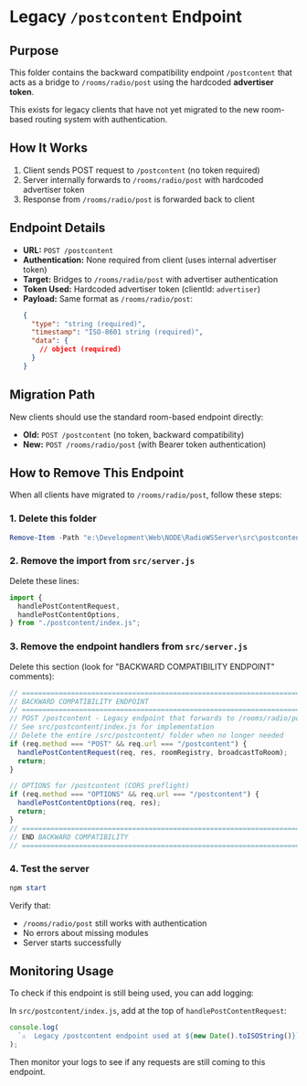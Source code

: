 # Legacy `/postcontent` Endpoint

## Purpose

This folder contains the backward compatibility endpoint `/postcontent` that acts as a bridge to `/rooms/radio/post` using the hardcoded **advertiser token**.

This exists for legacy clients that have not yet migrated to the new room-based routing system with authentication.

## How It Works

1. Client sends POST request to `/postcontent` (no token required)
2. Server internally forwards to `/rooms/radio/post` with hardcoded advertiser token
3. Response from `/rooms/radio/post` is forwarded back to client

## Endpoint Details

- **URL:** `POST /postcontent`
- **Authentication:** None required from client (uses internal advertiser token)
- **Target:** Bridges to `/rooms/radio/post` with advertiser authentication
- **Token Used:** Hardcoded advertiser token (clientId: `advertiser`)
- **Payload:** Same format as `/rooms/radio/post`:
  ```json
  {
    "type": "string (required)",
    "timestamp": "ISO-8601 string (required)",
    "data": {
      // object (required)
    }
  }
  ```

## Migration Path

New clients should use the standard room-based endpoint directly:

- **Old:** `POST /postcontent` (no token, backward compatibility)
- **New:** `POST /rooms/radio/post` (with Bearer token authentication)

## How to Remove This Endpoint

When all clients have migrated to `/rooms/radio/post`, follow these steps:

### 1. Delete this folder

```powershell
Remove-Item -Path "e:\Development\Web\NODE\RadioWSServer\src\postcontent" -Recurse -Force
```

### 2. Remove the import from `src/server.js`

Delete these lines:

```javascript
import {
  handlePostContentRequest,
  handlePostContentOptions,
} from "./postcontent/index.js";
```

### 3. Remove the endpoint handlers from `src/server.js`

Delete this section (look for "BACKWARD COMPATIBILITY ENDPOINT" comments):

```javascript
// ============================================================================
// BACKWARD COMPATIBILITY ENDPOINT
// ============================================================================
// POST /postcontent - Legacy endpoint that forwards to /rooms/radio/post
// See src/postcontent/index.js for implementation
// Delete the entire /src/postcontent/ folder when no longer needed
if (req.method === "POST" && req.url === "/postcontent") {
  handlePostContentRequest(req, res, roomRegistry, broadcastToRoom);
  return;
}

// OPTIONS for /postcontent (CORS preflight)
if (req.method === "OPTIONS" && req.url === "/postcontent") {
  handlePostContentOptions(req, res);
  return;
}
// ============================================================================
// END BACKWARD COMPATIBILITY
// ============================================================================
```

### 4. Test the server

```powershell
npm start
```

Verify that:

- `/rooms/radio/post` still works with authentication
- No errors about missing modules
- Server starts successfully

## Monitoring Usage

To check if this endpoint is still being used, you can add logging:

In `src/postcontent/index.js`, add at the top of `handlePostContentRequest`:

```javascript
console.log(
  `⚠️  Legacy /postcontent endpoint used at ${new Date().toISOString()}`
);
```

Then monitor your logs to see if any requests are still coming to this endpoint.
